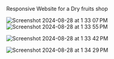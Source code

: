 Responsive Website for a Dry fruits shop 





![Screenshot 2024-08-28 at 1 33 07 PM](https://github.com/user-attachments/assets/d8a283ca-1bf6-4425-b023-c3d464a59263)
![Screenshot 2024-08-28 at 1 33 55 PM](https://github.com/user-attachments/assets/4f837832-e301-494c-89a6-00f9eef0ee54)


![Screenshot 2024-08-28 at 1 33 42 PM](https://github.com/user-attachments/assets/19939920-178c-4fdb-89f8-b36401d2dddf)

![Screenshot 2024-08-28 at 1 34 29 PM](https://github.com/user-attachments/assets/2e565a7e-430f-47dc-862c-f3c55148d491)
